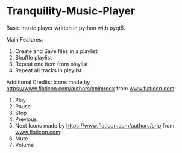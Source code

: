 # Tranquility-Music-Player
Basic music player written in python with pyqt5. 

Main Features:
1. Create and Save files in a playlist
2. Shuffle playlist
3. Repeat one item from playlist
4. Repeat all tracks in playlist

Additional Credits:
Icons made by https://www.flaticon.com/authors/xnimrodx from www.flaticon.com:
1. Play
2. Pause
3. Stop
4. Previous
5. Next
Icons made by https://www.flaticon.com/authors/srip from www.flaticon.com:
1. Mute
2. Volume
